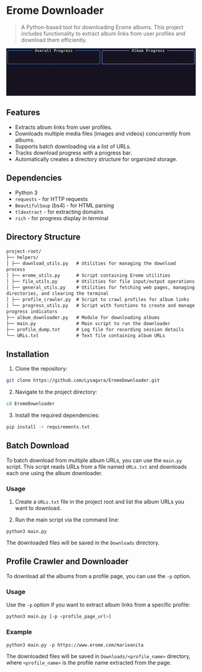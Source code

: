 # Erome Downloader

> A Python-based tool for downloading Erome albums. This project includes functionality to extract album links from user profiles and download them efficiently.

![Demo](https://github.com/Lysagxra/EromeDownloader/blob/f272207ad92373e2a7b48c12a2c093cf7ae175aa/misc/DemoV2.gif)

## Features

- Extracts album links from user profiles.
- Downloads multiple media files (images and videos) concurrently from albums.
- Supports batch downloading via a list of URLs.
- Tracks download progress with a progress bar.
- Automatically creates a directory structure for organized storage.

## Dependencies

- Python 3
- `requests` - for HTTP requests
- `BeautifulSoup` (bs4) - for HTML parsing
- `tldextract` - for extracting domains
- `rich` - for progress display in terminal

## Directory Structure

```
project-root/
├── helpers/
│ ├── download_utils.py   # Utilities for managing the download process
│ ├── erome_utils.py      # Script containing Erome utilities
│ ├── file_utils.py       # Utilities for file input/output operations
│ ├── general_utils.py    # Utilities for fetching web pages, managing directories, and clearing the terminal
│ ├── profile_crawler.py  # Script to crawl profiles for album links
│ └── progress_utils.py   # Script with functions to create and manage progress indicators 
├── album_downloader.py   # Module for downloading albums
├── main.py               # Main script to run the downloader
├── profile_dump.txt      # Log file for recording session details
└── URLs.txt              # Text file containing album URLs
```

## Installation

1. Clone the repository:

```bash
git clone https://github.com/Lysagxra/EromeDownloader.git
```

2. Navigate to the project directory:

```bash
cd EromeDownloader
```

3. Install the required dependencies:

```bash
pip install -r requirements.txt
```

## Batch Download

To batch download from multiple album URLs, you can use the `main.py` script. This script reads URLs from a file named `URLs.txt` and downloads each one using the album downloader.

### Usage

1. Create a `URLs.txt` file in the project root and list the album URLs you want to download.

2. Run the main script via the command line:

```
python3 main.py
```

The downloaded files will be saved in the `Downloads` directory.

## Profile Crawler and Downloader

To download all the albums from a profile page, you can use the `-p` option.

### Usage

Use the `-p` option if you want to extract album links from a specific profile:

```bash
python3 main.py [-p <profile_page_url>]
```

### Example

```
python3 main.py -p https://www.erome.com/marieanita
```

The downloaded files will be saved in `Downloads/<profile_name>` directory, where `<profile_name>` is the profile name extracted from the page.
